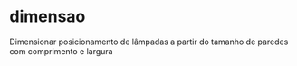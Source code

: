# dimensao
Dimensionar posicionamento de lâmpadas a partir do tamanho de paredes com comprimento e largura
